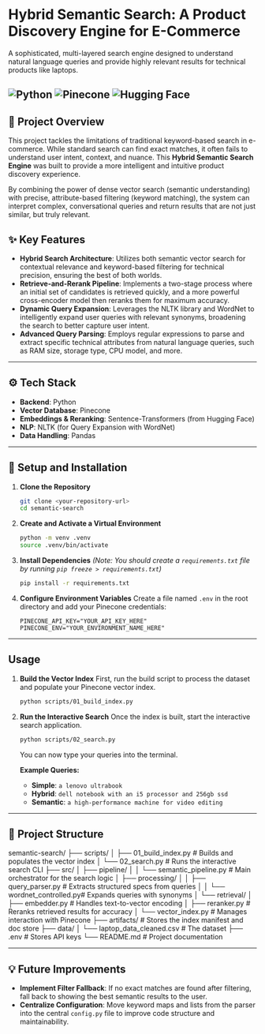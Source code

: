 # Hybrid Semantic Search: A Product Discovery Engine for E-Commerce

A sophisticated, multi-layered search engine designed to understand natural language queries and provide highly relevant results for technical products like laptops.

![Python](https://img.shields.io/badge/Python-3.10+-blue?style=for-the-badge&logo=python)
![Pinecone](https://img.shields.io/badge/Pinecone-Vector_DB-orange?style=for-the-badge&logo=pinecone)
![Hugging Face](https://img.shields.io/badge/🤗%20Hugging%20Face-Models-yellow?style=for-the-badge&logo=huggingface)
---

## 🚀 Project Overview

This project tackles the limitations of traditional keyword-based search in e-commerce. While standard search can find exact matches, it often fails to understand user intent, context, and nuance. This **Hybrid Semantic Search Engine** was built to provide a more intelligent and intuitive product discovery experience.

By combining the power of dense vector search (semantic understanding) with precise, attribute-based filtering (keyword matching), the system can interpret complex, conversational queries and return results that are not just similar, but truly relevant.



## ✨ Key Features

* **Hybrid Search Architecture**: Utilizes both semantic vector search for contextual relevance and keyword-based filtering for technical precision, ensuring the best of both worlds.
* **Retrieve-and-Rerank Pipeline**: Implements a two-stage process where an initial set of candidates is retrieved quickly, and a more powerful cross-encoder model then reranks them for maximum accuracy.
* **Dynamic Query Expansion**: Leverages the NLTK library and WordNet to intelligently expand user queries with relevant synonyms, broadening the search to better capture user intent.
* **Advanced Query Parsing**: Employs regular expressions to parse and extract specific technical attributes from natural language queries, such as RAM size, storage type, CPU model, and more.

---

## ⚙️ Tech Stack

* **Backend**: Python
* **Vector Database**: Pinecone
* **Embeddings & Reranking**: Sentence-Transformers (from Hugging Face)
* **NLP**: NLTK (for Query Expansion with WordNet)
* **Data Handling**: Pandas

---

## 🔧 Setup and Installation

1.  **Clone the Repository**
    ```bash
    git clone <your-repository-url>
    cd semantic-search
    ```

2.  **Create and Activate a Virtual Environment**
    ```bash
    python -m venv .venv
    source .venv/bin/activate
    ```

3.  **Install Dependencies**
    *(Note: You should create a `requirements.txt` file by running `pip freeze > requirements.txt`)*
    ```bash
    pip install -r requirements.txt
    ```

4.  **Configure Environment Variables**
    Create a file named `.env` in the root directory and add your Pinecone credentials:
    ```env
    PINECONE_API_KEY="YOUR_API_KEY_HERE"
    PINECONE_ENV="YOUR_ENVIRONMENT_NAME_HERE"
    ```

---

## Usage

1.  **Build the Vector Index**
    First, run the build script to process the dataset and populate your Pinecone vector index.
    ```bash
    python scripts/01_build_index.py
    ```

2.  **Run the Interactive Search**
    Once the index is built, start the interactive search application.
    ```bash
    python scripts/02_search.py
    ```
    You can now type your queries into the terminal.

    **Example Queries:**
    * **Simple**: `a lenovo ultrabook`
    * **Hybrid**: `dell notebook with an i5 processor and 256gb ssd`
    * **Semantic**: `a high-performance machine for video editing`

---

## 📂 Project Structure

semantic-search/
├── scripts/
│   ├── 01_build_index.py      # Builds and populates the vector index
│   └── 02_search.py           # Runs the interactive search CLI
├── src/
│   ├── pipeline/
│   │   └── semantic_pipeline.py # Main orchestrator for the search logic
│   ├── processing/
│   │   ├── query_parser.py      # Extracts structured specs from queries
│   │   └── wordnet_controlled.py# Expands queries with synonyms
│   └── retrieval/
│       ├── embedder.py          # Handles text-to-vector encoding
│       ├── reranker.py          # Reranks retrieved results for accuracy
│       └── vector_index.py      # Manages interaction with Pinecone
├── artifacts/                     # Stores the index manifest and doc store
├── data/
│   └── laptop_data_cleaned.csv  # The dataset
├── .env                           # Stores API keys
└── README.md                      # Project documentation

---

## 💡 Future Improvements

* **Implement Filter Fallback**: If no exact matches are found after filtering, fall back to showing the best semantic results to the user.
* **Centralize Configuration**: Move keyword maps and lists from the parser into the central `config.py` file to improve code structure and maintainability.
